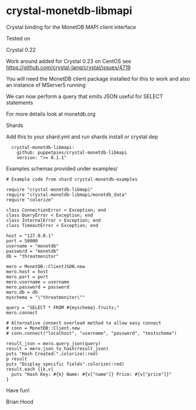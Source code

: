 # crystal-monetdb-libmapi

Crystal binding for the MonetDB MAPI client interface

Tested on

Crystal 0.22

Work around added for Crystal 0.23 on CentOS see https://github.com/crystal-lang/crystal/issues/4719

You will need the MonetDB client package installed for this to work and also an instance of MServer5 running

We can now perform a query that emits JSON useful for SELECT statements

For more details look at monetdb.org

Shards

Add this to your shard.yml and run shards install or crystal dep

```
  crystal-monetdb-libmapi:
    github: puppetpies/crystal-monetdb-libmapi
    version: ">= 0.1.1"

```

Examples schemas provided under examples/

```crystal
# Example code from shard crystal-monetdb-examples

require "crystal-monetdb-libmapi"
require "crystal-monetdb-libmapi/monetdb_data"
require "colorize"

class ConnectionError < Exception; end
class QueryError < Exception; end
class InternalError < Exception; end
class TimeoutError < Exception; end

host = "127.0.0.1"
port = 50000
username = "monetdb"
password = "monetdb"
db = "threatmonitor"

mero = MonetDB::ClientJSON.new
mero.host = host
mero.port = port
mero.username = username
mero.password = password
mero.db = db
myschema = "\"threatmonitor\""

query = "SELECT * FROM #{myschema}.fruits;"
mero.connect

# Alternative connect overload method to allow easy connect
# conn = MonetDB::Client.new
# conn.connect("localhost", "username", "password", "testschema")

result_json = mero.query_json(query)
result = mero.json_to_hash(result_json)
puts "Hash Created:".colorize(:red)
p result
puts "Display specific fields".colorize(:red)
result.each {|k,v|
  puts "Hash Key: #{k} Name: #{v["name"]} Price: #{v["price"]}"
}

```
Have fun!

Brian Hood
